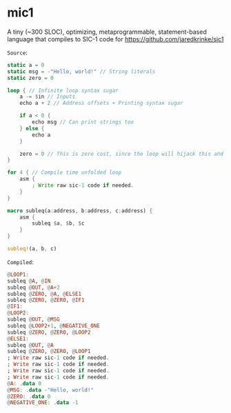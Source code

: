 # mic1

A tiny (~300 SLOC), optimizing, metaprogrammable, statement-based language that compiles to SIC-1 code for https://github.com/jaredkrinke/sic1

`Source`:
```rust
static a = 0
static msg = -"Hello, world!" // String literals
static zero = 0

loop { // Infinite loop syntax sugar
	a -= $in // Inputs
	echo a + 2 // Address offsets + Printing syntax sugar

	if a < 0 {
		echo msg // Can print strings too
	} else {
		echo a
	}

	zero = 0 // This is zero cost, since the loop will hijack this and use it to reset (jmp) to the beginning of the loop!
}

for 4 { // Compile time unfolded loop
	asm {
		; Write raw sic-1 code if needed.
	}
}

macro subleq(a:address, b:address, c:address) {
	asm {
		subleq $a, $b, $c
	}
}

subleq!(a, b, c)
```

`Compiled`:
```haskell
@LOOP1:
subleq @A, @IN
subleq @OUT, @A+2
subleq @ZERO, @A, @ELSE1
subleq @ZERO, @ZERO, @IF1
@IF1:
@LOOP2:
subleq @OUT, @MSG
subleq @LOOP2+1, @NEGATIVE_ONE
subleq @ZERO, @ZERO, @LOOP2
@ELSE1:
subleq @OUT, @A
subleq @ZERO, @ZERO, @LOOP1
; Write raw sic-1 code if needed.
; Write raw sic-1 code if needed.
; Write raw sic-1 code if needed.
; Write raw sic-1 code if needed.
@A: .data 0
@MSG: .data -"Hello, world!"
@ZERO: .data 0
@NEGATIVE_ONE: .data -1
```
